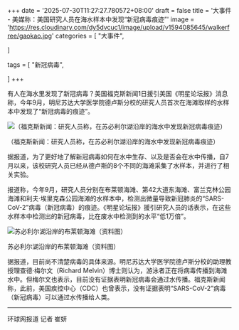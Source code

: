 +++
date = '2025-07-30T11:27:27.780572+08:00'
draft = false
title = '大事件 - 美媒称：美国研究人员在海水样本中发现“新冠病毒痕迹”'
image = 'https://res.cloudinary.com/dy5dvcuc1/image/upload/v1594085645/walkerfree/gaokao.jpg'
categories = [
    "大事件",

]

tags = [
    "新冠病毒",

]
+++

有人在海水里发现了新冠病毒？美国福克斯新闻1日援引美国《明星论坛报》消息称，今年9月，明尼苏达大学医学院德卢斯分校的研究人员首次在海滩取样的水样本中发现了“新冠病毒的痕迹”。

![（福克斯新闻：研究人员称，在苏必利尔湖沿岸的海水中发现新冠病毒痕迹）](https://x0.ifengimg.com/ucms/2020_40/F01E46B8B211E3EB7FF3EBA8C57C644B48E2AAE7_w554_h187.jpg)

（福克斯新闻：研究人员称，在苏必利尔湖沿岸的海水中发现新冠病毒痕迹）

据报道，为了更好地了解新冠病毒如何在水中生存、以及是否会在水中传播，自7月以来，该校研究人员已经从德卢斯的8个不同的海滩采集了水样本，并进行了相关实验。

报道称，今年9月，研究人员分别在布莱顿海滩、第42大道东海滩、富兰克林公园海滩和利夫·埃里克森公园海滩的水样本中，检测出微量导致新冠肺炎的“SARS-CoV-2”病毒（新冠病毒）的痕迹。《明星论坛报》援引研究人员的话表示，在这些水样本中检测出的新冠病毒，比在废水中检测到的水平“低1万倍”。

![苏必利尔湖沿岸的布莱顿海滩（资料图）](https://x0.ifengimg.com/ucms/2020_40/3099EBDB5FE97F285F60FE6E61A02E11918FE685_w554_h325.jpg)

苏必利尔湖沿岸的布莱顿海滩（资料图）

据报道，目前尚不清楚病毒的具体来源。明尼苏达大学医学院德卢斯分校的助理教授理查德·梅尔文（Richard Melvin）博士则认为，游泳者正在将病毒传播到海滩水中。但梅尔文也表示，目前没有证据表明新冠病毒会通过水传播。福克斯新闻称，此前，美国疾控中心（CDC）也曾表示，没有证据表明“SARS-CoV-2”病毒（新冠病毒）可以通过水传播给人类。

---

环球网报道 记者 崔妍
